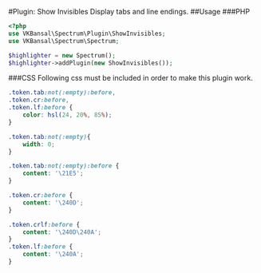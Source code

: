 #Plugin: Show Invisibles
Display tabs and line endings.
##Usage
###PHP
```php
<?php
use VKBansal\Spectrum\Plugin\ShowInvisibles;
use VKBansal\Spectrum\Spectrum;

$highlighter = new Spectrum();
$highlighter->addPlugin(new ShowInvisibles());
```

###CSS
Following css must be included in order to make this plugin work.

```css
.token.tab:not(:empty):before,
.token.cr:before,
.token.lf:before {
	color: hsl(24, 20%, 85%);
}

.token.tab:not(:empty){
	width: 0;
}

.token.tab:not(:empty):before {
	content: '\21E5';
}

.token.cr:before {
	content: '\240D';
}

.token.crlf:before {
	content: '\240D\240A';
}
.token.lf:before {
	content: '\240A';
}
```
